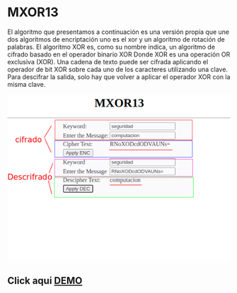 # MXOR13
El algoritmo que presentamos a continuación es una versión propia que une dos algoritmos de encriptación uno es el xor y un algoritmo de rotación de palabras. El algoritmo XOR es, como su nombre indica, un algoritmo de cifrado basado en el operador binario XOR Donde 
XOR es una operación OR exclusiva (XOR). Una cadena de texto puede ser cifrada aplicando el operador de bit XOR sobre cada uno de los caracteres utilizando una clave. Para descifrar la salida, solo hay que volver a aplicar el operador XOR con la misma clave.

![img](https://github.com/yerson001/MyEncriptionCode/blob/main/Selecci%C3%B3n_003.png)



## Click aqui [DEMO](https://yerson001.github.io/MyEncriptionCode/index.html)
